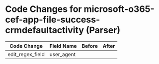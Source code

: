 # Code Changes for microsoft-o365-cef-app-file-success-crmdefaultactivity (Parser)

| Code Change | Field Name | Before | After |
|-------------|------------|--------|-------|
| edit_regex_field | user_agent |  |  |
